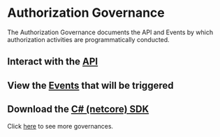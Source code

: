 # Authorization Governance

 The Authorization Governance documents the API and Events by which authorization activities are programmatically conducted.

 ## Interact with the [API](./api)

 ## View the [Events](./events) that will be triggered

 ## Download the [C# (netcore) SDK](./csharp-netcore-client.zip)

 Click [here](https://github.com/solidstateops/governances/wiki) to see more governances.
